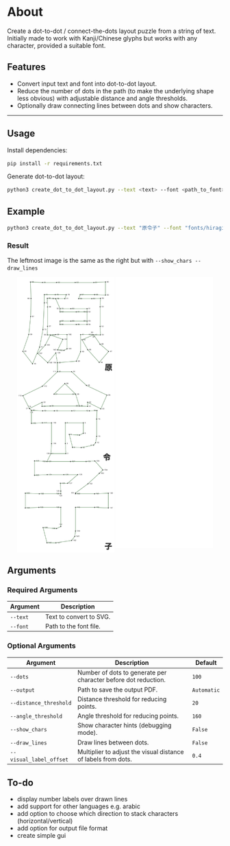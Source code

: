# About

Create a dot-to-dot / connect-the-dots layout puzzle from a string of text. Initially made to work with Kanji/Chinese glyphs but works with any character, provided a suitable font.

## Features

- Convert input text and font into dot-to-dot layout.
- Reduce the number of dots in the path (to make the underlying shape less obvious) with adjustable distance and angle thresholds.
- Optionally draw connecting lines between dots and show characters.

---

## Usage

Install dependencies:

```bash
pip install -r requirements.txt
```

Generate dot-to-dot layout:

```bash
python3 create_dot_to_dot_layout.py --text <text> --font <path_to_font> [optional arguments]
```

## Example

```bash
python3 create_dot_to_dot_layout.py --text "原令子" --font "fonts/hiragino-kaku-gothic-std-w8.otf" --dots 200 --distance_threshold 120 --angle_threshold 160 --show_chars --draw_lines
```

### Result

The leftmost image is the same as the right but with `--show_chars --draw_lines`

<div align="center">
  <img src="output/text原令子_hiragino-kaku-gothic-std-w8_dots200_dist120_angle160_lines_chars.png" width="45%" style="vertical-align: top;" />
  <img src="output/text原令子_hiragino-kaku-gothic-std-w8_dots200_dist120_angle160.png" width="45%" style="vertical-align: top;" />
</div>

## Arguments

### Required Arguments

| Argument | Description             |
| -------- | ----------------------- |
| `--text` | Text to convert to SVG. |
| `--font` | Path to the font file.  |

### Optional Arguments

| Argument                | Description                                                    | Default     |
| ----------------------- | -------------------------------------------------------------- | ----------- |
| `--dots`                | Number of dots to generate per character before dot reduction. | `100`       |
| `--output`              | Path to save the output PDF.                                   | `Automatic` |
| `--distance_threshold`  | Distance threshold for reducing points.                        | `20`        |
| `--angle_threshold`     | Angle threshold for reducing points.                           | `160`       |
| `--show_chars`          | Show character hints (debugging mode).                         | `False`     |
| `--draw_lines`          | Draw lines between dots.                                       | `False`     |
| `--visual_label_offset` | Multiplier to adjust the visual distance of labels from dots.  | `0.4`       |

## To-do

- display number labels over drawn lines
- add support for other languages e.g. arabic
- add option to choose which direction to stack characters (horizontal/vertical)
- add option for output file format
- create simple gui
